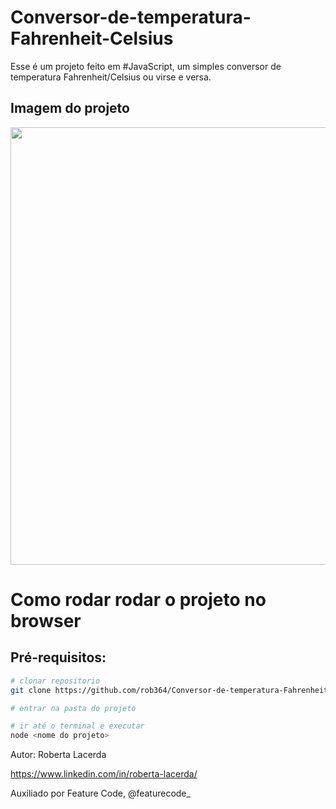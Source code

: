 # Conversor-de-temperatura-Fahrenheit-Celsius
Esse é um projeto feito em #JavaScript, um simples conversor de temperatura  Fahrenheit/Celsius ou virse e versa.

## Imagem do projeto
<div align="center">
<img src="https://user-images.githubusercontent.com/58272413/197371954-6ead9347-cc4c-47cc-82bf-7fcea8221d59.png" width="700px" />
</div>

# Como rodar rodar o projeto no browser
## Pré-requisitos: 

``` bash
# clonar repositorio
git clone https://github.com/rob364/Conversor-de-temperatura-Fahrenheit-Celsius

# entrar na pasta do projeto

# ir até o terminal e executar
node <nome do projeto>

```

Autor: Roberta Lacerda

https://www.linkedin.com/in/roberta-lacerda/

Auxiliado por Feature Code, @featurecode_

